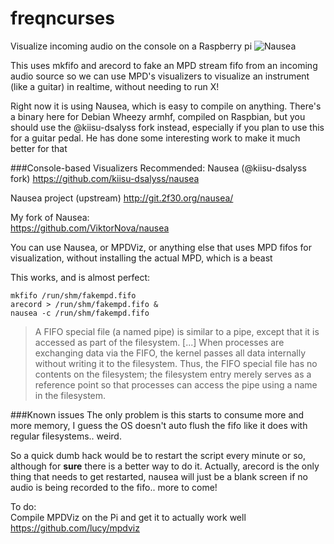 # freqncurses
Visualize incoming audio on the console on a Raspberry pi
![Nausea](http://i.imgur.com/IquogKO.png)

This uses mkfifo and arecord to fake an MPD stream fifo from an incoming audio source so we can use MPD's visualizers to visualize an instrument (like a guitar) in realtime, without needing to run X! 

Right now it is using Nausea, which is easy to compile on anything. There's a binary here for Debian Wheezy armhf, compiled on Raspbian, but you should use the @kiisu-dsalyss fork instead, especially if you plan to use this for a guitar pedal. He has done some interesting work to make it much better for that

###Console-based Visualizers
Recommended: Nausea (@kiisu-dsalyss fork)
https://github.com/kiisu-dsalyss/nausea

Nausea project (upstream)
http://git.2f30.org/nausea/

My fork of Nausea:    
https://github.com/ViktorNova/nausea

You can use Nausea, or MPDViz, or anything else that uses MPD fifos for visualization, without installing the actual MPD, which is a beast

This works, and is almost perfect:

```
mkfifo /run/shm/fakempd.fifo
arecord > /run/shm/fakempd.fifo &
nausea -c /run/shm/fakempd.fifo
```

>A FIFO special file (a named pipe) is similar to a pipe, except that it is accessed as part of the filesystem. [...] When processes are exchanging data via the FIFO, the kernel passes all data internally without writing it to the filesystem. Thus, the FIFO special file has no contents on the filesystem; the filesystem entry merely serves as a reference point so that processes can access the pipe using a name in the filesystem.

###Known issues
The only problem is this starts to consume more and more memory, I guess the OS doesn't auto flush the fifo 
like it does with regular filesystems.. weird.

So a quick dumb hack would be to restart the script every minute or so, although for **sure** there is a better way to do it. Actually, arecord is the only thing that needs to get restarted, nausea will just be a blank screen if no audio is being recorded to the fifo.. more to come!

To do:    
Compile MPDViz on the Pi and get it to actually work well
https://github.com/lucy/mpdviz
